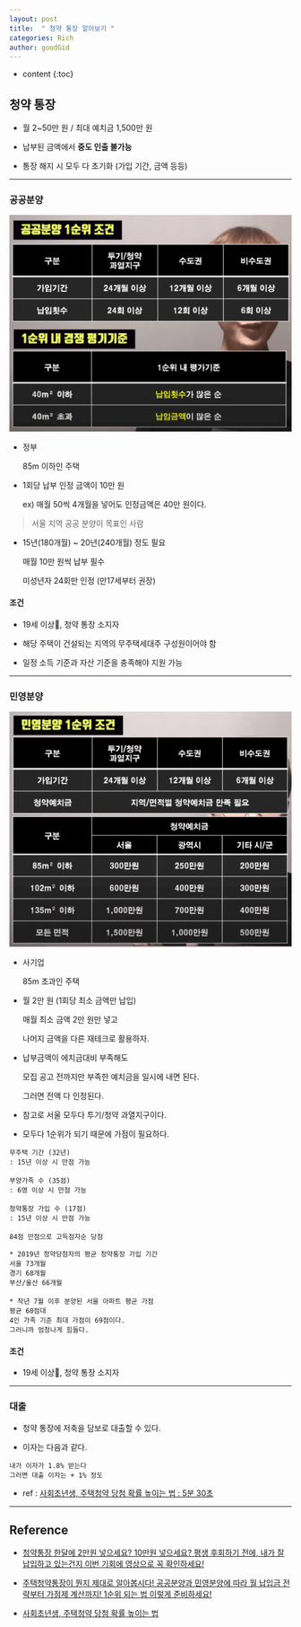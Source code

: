 ```yaml
---
layout: post
title:  " 청약 통장 알아보기 "
categories: Rich
author: goodGid
---
```

* content
{:toc}

## 청약 통장

* 월 2~50만 원 / 최대 예치금 1,500만 원

* 납부된 금액에서 **중도 인출 불가능**

* 통장 해지 시 모두 다 초기화 (가입 기간, 금액 등등)




---

### 공공분양

![](/assets/img/rich/Housing-Passbook_1.png)

* 정부

  85m 이하인 주택

* 1회당 납부 인정 금액이 10만 원

  ex) 매월 50씩 4개월을 넣어도 인정금액은 40만 원이다.

> 서울 지역 공공 분양이 목표인 사람

* 15년(180개월) ~ 20년(240개월) 정도 필요

  매월 10만 원씩 납부 필수

  미성년자 24회만 인정 (만17세부터 권장)

#### 조건

* 19세 이상, 청약 통장 소지자

* 해당 주택이 건설되는 지역의 무주택세대주 구성원이어야 함

* 일정 소득 기준과 자산 기준을 충족해야 지원 가능

---

### 민영분양

![](/assets/img/rich/Housing-Passbook_2.png)

* 사기업

  85m 초과인 주택

* 월 2만 원 (1회당 최소 금액만 납입)

  매월 최소 금액 2만 원만 넣고

  나머지 금액을 다른 재테크로 활용하자.

* 납부금액이 에치금대비 부족해도

  모집 공고 전까지만 부족한 예치금을 일시에 내면 된다.
  
  그러면 전액 다 인정된다.

* 참고로 서울 모두다 투기/청약 과열지구이다.

* 모두다 1순위가 되기 때문에 가점이 필요하다.

```
무주택 기간 (32년)
: 15년 이상 시 만점 가능

부양가족 수 (35점)
: 6명 이상 시 만점 가능

청약통장 가입 수 (17점)
: 15년 이상 시 만점 가능

84점 만점으로 고득점자순 당첨
```

```
* 2019년 청약당첨자의 평균 청약통장 가입 기간
서울 73개월
경기 68개월
부산/울산 66개월

* 작년 7월 이후 분양된 서울 아파트 평균 가점
평균 60점대
4인 가족 기준 최대 가점이 69점이다.
그러니까 엄청나게 힘들다.
```

#### 조건

* 19세 이상, 청약 통장 소지자


---

### 대출

* 청약 통장에 저축을 담보로 대출할 수 있다.

* 이자는 다음과 같다.

```
내가 이자가 1.8% 받는다
그러면 대출 이자는 + 1% 정도
```

* ref : [사회초년생, 주택청약 당첨 확률 높이는 법 : 5분 30초](https://www.youtube.com/watch?v=GGfajHyiP5c&t=330s)


---

## Reference

* [청약통장 한달에 2만원 넣으세요? 10만원 넣으세요? 평생 후회하기 전에, 내가 잘 납입하고 있는건지 이번 기회에 영상으로 꼭 확인하세요!](https://www.youtube.com/watch?v=hMQ7O1In-5c)

* [주택청약통장이 뭔지 제대로 알아봅시다! 공공분양과 민영분양에 따라 월 납입금 전략부터 가점제 계산까지! 1순위 되는 법 이렇게 준비하세요!](https://www.youtube.com/watch?v=eGC5Tp4ENsY)

* [사회초년생, 주택청약 당첨 확률 높이는 법](https://www.youtube.com/watch?v=GGfajHyiP5c&t=330s)